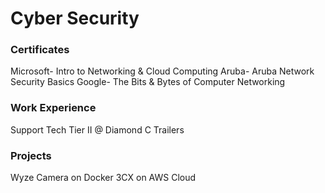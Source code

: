 # Cyber Security

### Certificates
Microsoft- Intro to Networking & Cloud Computing
Aruba- Aruba Network Security Basics 
Google- The Bits & Bytes of Computer Networking

### Work Experience
Support Tech Tier II @ Diamond C Trailers


### Projects
Wyze Camera on Docker
3CX on AWS Cloud
